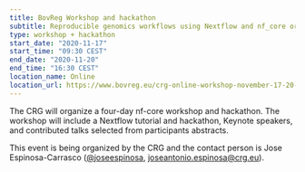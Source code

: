 ```yaml
---
title: BovReg Workshop and hackathon
subtitle: Reproducible genomics workflows using Nextflow and nf_core organized by The Center for Genomic Regulation (CRG), Barcelona
type: workshop + hackathon
start_date: "2020-11-17"
start_time: "09:30 CEST" 
end_date: "2020-11-20"
end_time: "16:30 CEST"
location_name: Online
location_url: https://www.bovreg.eu/crg-online-workshop-november-17-20-2020/
---
```


The CRG will organize a four-day nf-core workshop and hackathon. The workshop will include a Nextflow tutorial and
hackathon, Keynote speakers, and contributed talks selected from participants abstracts.

This event is being organized by the CRG and the contact person is Jose Espinosa-Carrasco ([@joseespinosa](https://github.com/joseespinosa),
[joseantonio.espinosa@crg.eu](mailto:joseantonio.espinosa@crg.eu)).

